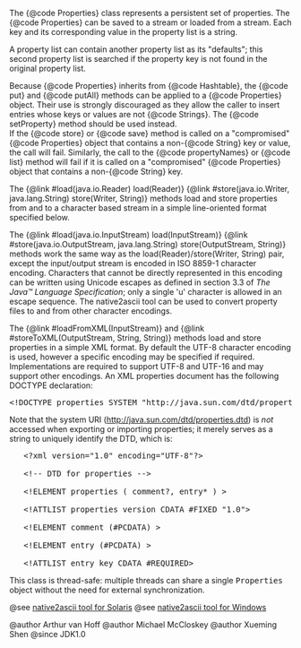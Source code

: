 The {@code Properties} class represents a persistent set of properties. The {@code Properties} can be saved to a stream
or loaded from a stream. Each key and its corresponding value in the property list is a string.

A property list can contain another property list as its "defaults"; this second property list is searched if the property key is not found in the original property list.

Because {@code Properties} inherits from {@code Hashtable}, the {@code put} and {@code putAll} methods can be applied to a {@code Properties} object.
Their use is strongly discouraged as they allow the caller to insert entries whose keys or values are not {@code Strings}.
The {@code setProperty} method should be used instead.  
If the {@code store} or {@code save} method is called on a "compromised" {@code Properties} object that contains a
non-{@code String} key or value, the call will fail. 
Similarly, the call to the {@code propertyNames} or {@code list} method will fail if it is called on a "compromised" {@code Properties}
object that contains a non-{@code String} key.


The {@link #load(java.io.Reader) load(Reader)} {@link #store(java.io.Writer, java.lang.String) store(Writer, String)}
methods load and store properties from and to a character based stream in a simple line-oriented format specified below.

The {@link #load(java.io.InputStream) load(InputStream)} {@link #store(java.io.OutputStream, java.lang.String) store(OutputStream, String)}
methods work the same way as the load(Reader)/store(Writer, String) pair, except the input/output stream is encoded in ISO 8859-1 character encoding.
Characters that cannot be directly represented in this encoding can be written using Unicode escapes as defined in section 3.3 of
<cite>The Java&trade; Language Specification</cite>; only a single 'u' character is allowed in an escape
sequence. The native2ascii tool can be used to convert property files to and from other character encodings.

The {@link #loadFromXML(InputStream)} and {@link
#storeToXML(OutputStream, String, String)} methods load and store properties
in a simple XML format.  By default the UTF-8 character encoding is used,
however a specific encoding may be specified if required. Implementations
are required to support UTF-8 and UTF-16 and may support other encodings.
An XML properties document has the following DOCTYPE declaration:

<pre>
&lt;!DOCTYPE properties SYSTEM "http://java.sun.com/dtd/properties.dtd"&gt;
</pre>
Note that the system URI (http://java.sun.com/dtd/properties.dtd) is
<i>not</i> accessed when exporting or importing properties; it merely
serves as a string to uniquely identify the DTD, which is:
<pre>
   &lt;?xml version="1.0" encoding="UTF-8"?&gt;

   &lt;!-- DTD for properties --&gt;

   &lt;!ELEMENT properties ( comment?, entry* ) &gt;

   &lt;!ATTLIST properties version CDATA #FIXED "1.0"&gt;

   &lt;!ELEMENT comment (#PCDATA) &gt;

   &lt;!ELEMENT entry (#PCDATA) &gt;

   &lt;!ATTLIST entry key CDATA #REQUIRED&gt;
</pre>

<p>This class is thread-safe: multiple threads can share a single
<tt>Properties</tt> object without the need for external synchronization.

@see <a href="../../../technotes/tools/solaris/native2ascii.html">native2ascii tool for Solaris</a>
@see <a href="../../../technotes/tools/windows/native2ascii.html">native2ascii tool for Windows</a>

@author  Arthur van Hoff
@author  Michael McCloskey
@author  Xueming Shen
@since   JDK1.0